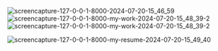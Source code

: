 


![screencapture-127-0-0-1-8000-2024-07-20-15_46_59](https://github.com/user-attachments/assets/28a3c1ca-2386-4bf8-9279-6f3fe20ca323)
![screencapture-127-0-0-1-8000-my-work-2024-07-20-15_48_39-2](https://github.com/user-attachments/assets/e57a9654-3283-45bd-9f4d-a7b1518d7f92)
![screencapture-127-0-0-1-8000-my-work-2024-07-20-15_48_39-2](https://github.com/user-attachments/assets/4dbdf3e3-61ba-4259-b1c1-8ef1200f0ff1)

![screencapture-127-0-0-1-8000-my-resume-2024-07-20-15_49_40](https://github.com/user-attachments/assets/09b819ca-db6c-4844-97b5-56cba2b40b74)
